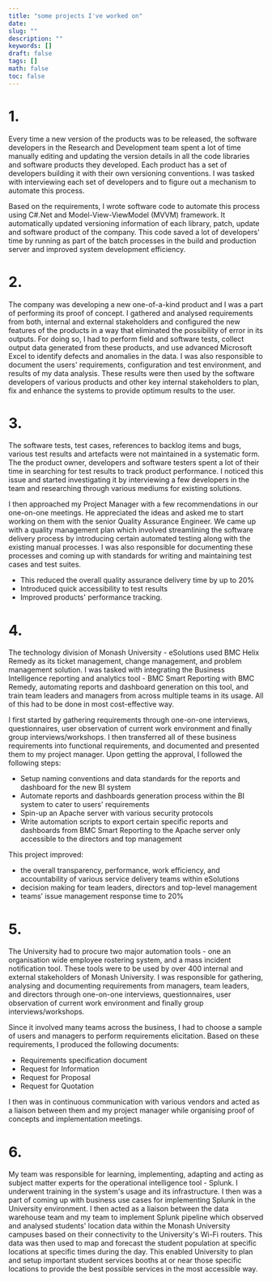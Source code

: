```yaml
---
title: "some projects I've worked on"
date: 
slug: ""
description: ""
keywords: []
draft: false
tags: []
math: false
toc: false
---
```

# **1.**

Every time a new version of the products was to be released, the software developers in the Research and Development team spent a lot of time manually editing and updating the version details in all the code libraries and software products they developed. Each product has a set of developers building it with their own versioning conventions. I was tasked with interviewing each set of developers and to figure out a mechanism to automate this process. 

Based on the requirements, I wrote software code to automate this process using C#.Net and Model-View-ViewModel (MVVM) framework. It automatically updated versioning information of each library, patch, update and software product of the company. This code saved a lot of developers' time by running as part of the batch processes in the build and production server and improved system development efficiency. 

# **2.**

The company was developing a new one-of-a-kind product and I was a part of performing its proof of concept. I gathered and analysed requirements from both, internal and external stakeholders and configured the new features of the products in a way that eliminated the possibility of error in its outputs. For doing so, I had to perform field and software tests, collect output data generated from these products, and use advanced Microsoft Excel to identify defects and anomalies in the data. I was also responsible to document the users' requirements, configuration and test environment, and results of my data analysis. These results were then used by the software developers of various products and other key internal stakeholders to plan, fix and enhance the systems to provide optimum results to the user. 

# 3.

The software tests, test cases, references to backlog items and bugs, various test results and artefacts were not maintained in a systematic form. The the product owner, developers and software testers spent a lot of their time in searching for test results to track product performance. I noticed this issue and started investigating it by interviewing a few developers in the team and researching through various mediums for existing solutions. 

I then approached my Project Manager with a few recommendations in our one-on-one meetings. He appreciated the ideas and asked me to start working on them with the senior Quality Assurance Engineer. We came up with a quality management plan which involved streamlining the software delivery process by introducing certain automated testing along with the existing manual processes. I was also responsible for documenting these processes and coming up with standards for writing and maintaining test cases and test suites. 

- This reduced the overall quality assurance delivery time by up to 20%
- Introduced quick accessibility to test results
- Improved products' performance tracking.

# 4.

The technology division of Monash University - eSolutions used BMC Helix Remedy as its ticket management, change management, and problem management solution. I was tasked with integrating the Business Intelligence reporting and analytics tool - BMC Smart Reporting with BMC Remedy, automating reports and dashboard generation on this tool, and train team leaders and managers from across multiple teams in its usage. All of this had to be done in most cost-effective way. 

I first started by gathering requirements through one-on-one interviews, questionnaires, user observation of current work environment and finally group interviews/workshops. I then transferred all of these business requirements into functional requirements, and documented and presented them to my project manager. Upon getting the approval, I followed the following steps:

- Setup naming conventions and data standards for the reports and dashboard for the new BI system
- Automate reports and dashboards generation process within the BI system to cater to users' requirements
- Spin-up an Apache server with various security protocols
- Write automation scripts to export certain specific reports and dashboards from BMC Smart Reporting to the Apache server only accessible to the directors and top management

This project improved:

- the overall transparency, performance, work efficiency, and accountability of various service delivery teams within eSolutions
- decision making for team leaders, directors and top-level management
- teams’ issue management response time to 20%

# 5.

The University had to procure two major automation tools - one an organisation wide employee rostering system, and a mass incident notification tool. These tools were to be used by over 400 internal and external stakeholders of Monash University. I was responsible for gathering, analysing and documenting requirements from managers, team leaders, and directors through one-on-one interviews, questionnaires, user observation of current work environment and finally group interviews/workshops. 

Since it involved many teams across the business, I had to choose a sample of users and managers to perform requirements elicitation. Based on these requirements, I produced the following documents:

- Requirements specification document
- Request for Information
- Request for Proposal
- Request for Quotation

I then was in continuous communication with various vendors and acted as a liaison between them and my project manager while organising proof of concepts and implementation meetings.

# 6.

My team was responsible for learning, implementing, adapting and acting as subject matter experts for the operational intelligence tool - Splunk. I underwent training in the system's usage and its infrastructure. I then was a part of coming up with business use cases for implementing Splunk in the University environment. I then acted as a liaison between the data warehouse team and my team to implement Splunk pipeline which observed and analysed students' location data within the Monash University campuses based on their connectivity to the University's Wi-Fi routers. This data was then used to map and forecast the student population at specific locations at specific times during the day. This enabled University to plan and setup important student services booths at or near those specific locations to provide the best possible services in the most accessible way.